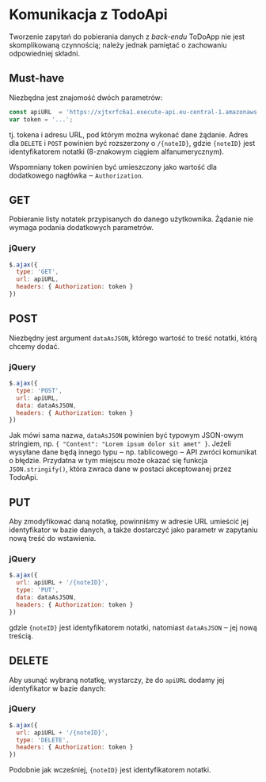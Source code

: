 # Komunikacja z TodoApi
Tworzenie zapytań do pobierania danych z _back-endu_ ToDoApp nie jest skomplikowaną czynnością; należy jednak pamiętać o zachowaniu odpowiedniej składni.

## Must-have
Niezbędna jest znajomość dwóch parametrów:
```javascript 
const apiURL  = 'https://xjtxrfc6a1.execute-api.eu-central-1.amazonaws.com/v1/todo';
var token = '...';
```
tj. tokena i adresu URL, pod którym można wykonać dane żądanie. Adres dla `DELETE` i `POST` powinien być rozszerzony o `/{noteID}`, gdzie `{noteID}` jest identyfikatorem notatki (8-znakowym ciągiem alfanumerycznym).

Wspomniany token powinien być umieszczony jako wartość dla dodatkowego nagłówka ‒ `Authorization`.

## GET
Pobieranie listy notatek przypisanych do danego użytkownika. Żądanie nie wymaga podania dodatkowych parametrów.
### jQuery
```javascript
$.ajax({
  type: 'GET',
  url: apiURL,
  headers: { Authorization: token }
})
```

## POST
Niezbędny jest argument ``dataAsJSON``, którego wartość to treść notatki, którą chcemy dodać.
### jQuery
```javascript
$.ajax({
  type: 'POST',
  url: apiURL,
  data: dataAsJSON,
  headers: { Authorization: token }
})
```
Jak mówi sama nazwa, `dataAsJSON` powinien być typowym JSON-owym stringiem, np. `{ "Content": "Lorem ipsum dolor sit amet" }`. Jeżeli wysyłane dane będą innego typu ‒ np. tablicowego ‒ API zwróci komunikat o błędzie.
Przydatna w tym miejscu może okazać się funkcja `JSON.stringify()`, która zwraca dane w postaci akceptowanej przez TodoApi.

## PUT
Aby zmodyfikować daną notatkę, powinniśmy w adresie URL umieścić jej identyfikator w bazie danych, a także dostarczyć jako parametr w zapytaniu nową treść do wstawienia.
### jQuery
```javascript
$.ajax({
  url: apiURL + '/{noteID}',
  type: 'PUT',
  data: dataAsJSON,
  headers: { Authorization: token }
})
```
gdzie `{noteID}` jest identyfikatorem notatki, natomiast `dataAsJSON` ‒ jej nową treścią.

## DELETE
Aby usunąć wybraną notatkę, wystarczy, że do `apiURL` dodamy jej identyfikator w bazie danych:
### jQuery
```javascript
$.ajax({
  url: apiURL + '/{noteID}',
  type: 'DELETE',
  headers: { Authorization: token }
})
```
Podobnie jak wcześniej, `{noteID}` jest identyfikatorem notatki.

